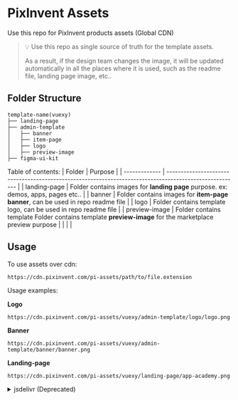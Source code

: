 # PixInvent Assets

Use this repo for PixInvent products assets (Global CDN)

> 💡 Use this repo as single source of truth for the template assets. 
> 
> As a result, if the design team changes the image, it will be updated automatically in all the places where it is used, such as the readme file, landing page image, etc..

## Folder Structure

```
template-name(vuexy)
├── landing-page
├── admin-template
│   ├── banner
│   ├── item-page
│   ├── logo
│   ├── preview-image
├── figma-ui-kit
```
Table of contents:
| Folder        | Purpose                                                                                                 |
| ------------- | ------------------------------------------------------------------------------------------------------- |
| landing-page  | Folder contains images for **landing page** purpose. ex: demos, apps, pages etc..                       |
| banner        | Folder contains images for **item-page banner**, can be used in repo readme file                        |
| logo          | Folder contains template logo, can be used in repo readme file                                          |
| preview-image | Folder contains template Folder contains template **preview-image** for the marketplace preview purpose |
|               |                                                                                                         |
## Usage

To use assets over cdn:
```
https://cdn.pixinvent.com/pi-assets/path/to/file.extension
```

Usage examples:

**Logo**

```
https://cdn.pixinvent.com/pi-assets/vuexy/admin-template/logo/logo.png
```

**Banner**

```
https://cdn.pixinvent.com/pi-assets/vuexy/admin-template/banner/banner.png
```

**Landing-page**

```
https://cdn.pixinvent.com/pi-assets/vuexy/landing-page/app-academy.png
```

<details>
  <summary>jsdelivr (Deprecated)</summary>
To use assets over cdn:

```
https://cdn.jsdelivr.net/gh/<owner>/<repo>/path/to/file.extension
```

Usage examples:

**Logo**

```
https://cdn.jsdelivr.net/gh/pixinvent/pi-assets/vuexy/admin-template/logo/logo.png
```

**Banner**

```
https://cdn.jsdelivr.net/gh/pixinvent/pi-assets/vuexy/admin-template/banner/banner.png
```

**Landing-page**

```
https://cdn.jsdelivr.net/gh/pixinvent/pi-assets/vuexy/landing-page/app-academy.png
```
</details>
